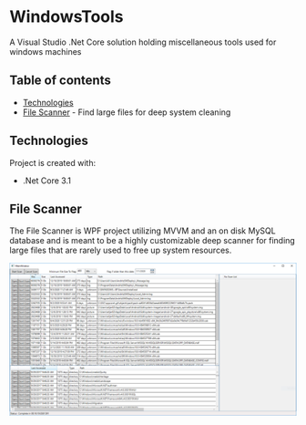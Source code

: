# WindowsTools
A Visual Studio .Net Core solution holding miscellaneous tools used for windows machines

## Table of contents
* [Technologies](#technologies)
* [File Scanner](#file-scanner) - Find large files for deep system cleaning
	
## Technologies
Project is created with:
* .Net Core 3.1
	
## File Scanner
The File Scanner is WPF project utilizing MVVM and an on disk MySQL database and is meant to be a highly customizable deep scanner for finding large files that are rarely used to free up system resources.

![File Scanner Overview Screen](./images/FileScannerOverview.PNG)
